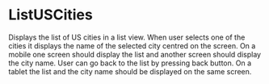 ListUSCities
============

Displays the list of US cities in a list view. When user selects one of the cities it displays the name of the selected city centred on the screen.  On a mobile one screen should display the list and another screen should display the city name. User can go back to the list by pressing back button. On a tablet the list and the city name should be displayed on the same screen.
